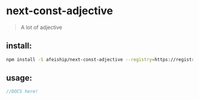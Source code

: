 # next-const-adjective
> A lot of adjective

## install:
```bash
npm install -S afeiship/next-const-adjective --registry=https://registry.npm.taobao.org
```

## usage:
```js
//DOCS here!
```
